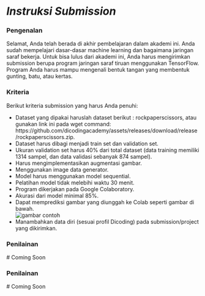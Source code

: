 # *Instruksi Submission*

<h3>Pengenalan</h3>
<p>Selamat, Anda telah berada di akhir pembelajaran dalam akademi ini. Anda sudah mempelajari dasar-dasar machine learning dan bagaimana jaringan saraf bekerja. Untuk bisa lulus dari akademi ini, Anda harus mengirimkan submission berupa program jaringan saraf tiruan menggunakan TensorFlow. Program Anda harus mampu mengenali bentuk tangan yang membentuk gunting, batu, atau kertas.
</p>

<h3>Kriteria</h3>
<p>Berikut kriteria submission yang harus Anda penuhi:</p>
<ul>
  <li>Dataset yang dipakai haruslah dataset berikut : rockpaperscissors, atau gunakan link ini pada wget command: https://github.com/dicodingacademy/assets/releases/download/release/rockpaperscissors.zip.</li>
  <li>Dataset harus dibagi menjadi train set dan validation set.</li>
  <li>Ukuran validation set harus 40% dari total dataset (data training memiliki 1314 sampel, dan data validasi sebanyak 874 sampel).</li>
  <li>Harus mengimplementasikan augmentasi gambar.</li>
  <li>Menggunakan image data generator.</li>
  <li>Model harus menggunakan model sequential.</li>
  <li>Pelatihan model tidak melebihi waktu 30 menit.</li>
  <li>Program dikerjakan pada Google Colaboratory.</li>
  <li>Akurasi dari model minimal 85%.</li>
  <li>Dapat memprediksi gambar yang diunggah ke Colab seperti gambar di bawah.</li>
  <img src="https://drive.google.com/file/d/1xXqQWG4ALOq1bIv0NanSTPl4ePU-Xet0/view?usp=sharing" alt="gambar contoh">
  <li>Manambahkan data diri (sesuai profil Dicoding) pada submission/project yang dikirimkan.</li>
</ul>

<h3>Penilainan</h3>
# Coming Soon

<h3>Penilainan</h3>
# Coming Soon
